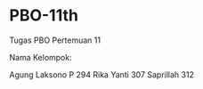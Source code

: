 # PBO-11th

Tugas PBO Pertemuan 11

Nama Kelompok:

Agung Laksono P 294
Rika Yanti 307
Saprillah 312
